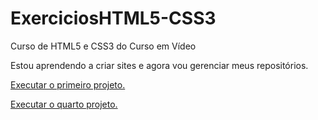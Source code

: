 # ExerciciosHTML5-CSS3
 Curso de HTML5 e CSS3 do Curso em Vídeo

Estou aprendendo a criar sites e agora vou gerenciar meus repositórios.

<a href="https://leobeira.github.io/ExerciciosHTML5-CSS3/projeto01/android.html"> Executar o primeiro projeto.</a>

<a href="https://leobeira.github.io/ExerciciosHTML5-CSS3/projeto04/index.html"> Executar o quarto projeto.<a/>
